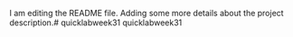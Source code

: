 I am editing the README file. Adding some more details about the project description.# quicklabweek31
quicklabweek31
